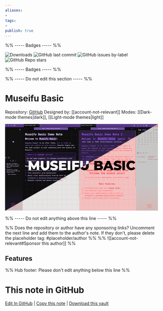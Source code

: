 ```yaml
---
aliases:
- 
tags: 
- 
publish: true
---
```


%% ----- Badges ----- %%

![Downloads](https://img.shields.io/badge/downloads-368-573E7A?style=for-the-badge&logo=)
![GitHub last commit](https://img.shields.io/github/last-commit/account-not-relevant/museifu-basic-theme?color=573E7A&label=last%20update&logo=github&style=for-the-badge)
![GitHub issues by-label](https://img.shields.io/github/issues/account-not-relevant/museifu-basic-theme/help%20wanted?color=573E7A&logo=github&style=for-the-badge) 
![GitHub Repo stars](https://img.shields.io/github/stars/account-not-relevant/museifu-basic-theme?color=573E7A&logo=github&style=for-the-badge)

%% ----- Badges ----- %%

%% ----- Do not edit this section ----- %%

# Museifu Basic

Repository: [GitHub](https://github.com/account-not-relevant/museifu-basic-theme)
Designed by: [[account-not-relevant]]
Modes: [[Dark-mode themes|dark]], [[Light-mode themes|light]]



![screenshot](https://github.com/account-not-relevant/museifu-basic-theme/raw/HEAD/cover.png)

%% ----- Do not edit anything above this line ----- %% 

%% Does the repository or author have any sponsoring links? Uncomment the next line and add them to the author's note. If they don't, please delete the placeholder tag: #placeholder/author %%
%% ![[account-not-relevant#Sponsor this author]] %%


## Features



%% Hub footer: Please don't edit anything below this line %%

# This note in GitHub

<span class="git-footer">[Edit In GitHub](https://github.dev/obsidian-community/obsidian-hub/blob/main/02%20-%20Community%20Expansions/02.05%20All%20Community%20Expansions/Themes/Museifu%20Basic.md "git-hub-edit-note") | [Copy this note](https://raw.githubusercontent.com/obsidian-community/obsidian-hub/main/02%20-%20Community%20Expansions/02.05%20All%20Community%20Expansions/Themes/Museifu%20Basic.md "git-hub-copy-note") | [Download this vault](https://github.com/obsidian-community/obsidian-hub/archive/refs/heads/main.zip "git-hub-download-vault") </span>
